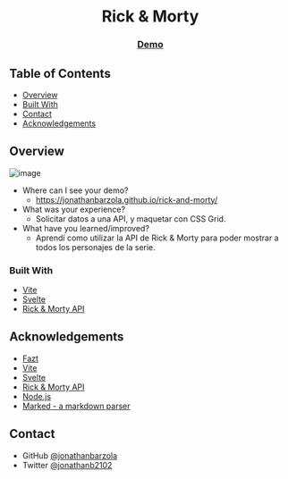 <!-- Please update value in the {}  -->

<h1 align="center">Rick & Morty</h1>

<div align="center">
  <h3>
    <a href="https://jonathanbarzola.github.io/rick-and-morty/" target="_blank" rel="noopener noreferrer">
      Demo
    </a>
  </h3>
</div>

<!-- TABLE OF CONTENTS -->

## Table of Contents

- [Overview](#overview)
- [Built With](#built-with)
- [Contact](#contact)
- [Acknowledgements](#acknowledgements)

<!-- OVERVIEW -->

## Overview

![image](https://user-images.githubusercontent.com/101309300/194444688-319d6c36-f7af-49c4-8826-d85040441127.png)

- Where can I see your demo?
   - https://jonathanbarzola.github.io/rick-and-morty/
- What was your experience?
   - Solicitar datos a una API, y maquetar con CSS Grid.
- What have you learned/improved?
   - Aprendí como utilizar la API de Rick & Morty para poder mostrar a todos los personajes de la serie.

### Built With

- [Vite](https://vitejs.dev/)
- [Svelte](https://svelte.dev/)
- [Rick & Morty API](https://rickandmortyapi.com/)


## Acknowledgements

- [Fazt](https://www.youtube.com/watch?v=liwD_GPysZs&ab_channel=FaztCode)
- [Vite](https://vitejs.dev/)
- [Svelte](https://svelte.dev/)
- [Rick & Morty API](https://rickandmortyapi.com/)
- [Node.js](https://nodejs.org/)
- [Marked - a markdown parser](https://github.com/chjj/marked)

## Contact

- GitHub [@jonathanbarzola](https://github.com/jonathanbarzola)
- Twitter [@jonathanb2102](https://twitter.com/jonathanb2102)
